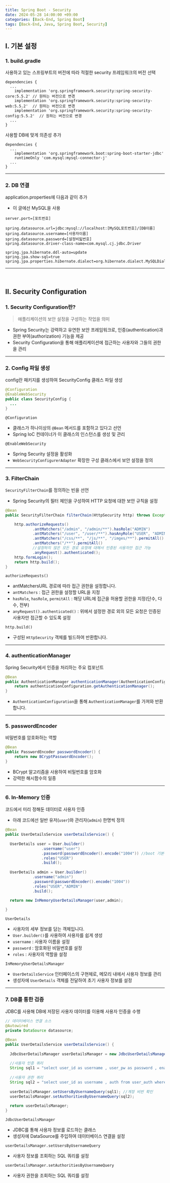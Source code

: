 ```yaml
---
title: Spring Boot - Security
date: 2024-05-28 14:00:00 +09:00
categories: [Back-End, Spring Boot]
tags: [Back-End, Java, Spring Boot, Security]
---
```


## Ⅰ. 기본 설정

### 1. build.gradle

사용하고 있는 스프링부트의 버전에 따라 적절한 security 프레임워크의 버전 선택

```
dependencies {
  ...
	implementation 'org.springframework.security:spring-security-core:5.5.2' // 원하는 버전으로 변경
	implementation 'org.springframework.security:spring-security-web:5.5.2'  // 원하는 버전으로 변경
	implementation 'org.springframework.security:spring-security-config:5.5.2'  // 원하는 버전으로 변경
  ...
}
```

사용할 DB에 맞게 의존성 추가

```
dependencies {
  ...
	implementation 'org.springframework.boot:spring-boot-starter-jdbc'
	runtimeOnly 'com.mysql:mysql-connector-j'
  ...
}
```

---

### 2. DB 연결

application.properties에 다음과 같이 추가
- 이 글에선 MySQL을 사용

```
server.port=[포트번호]

spring.datasource.url=jdbc:mysql://localhost:[MySQL포트번호]/[DB이름]
spring.datasource.username=[사용자이름]
spring.datasource.password=[설정비밃번호]
spring.datasource.driver-class-name=com.mysql.cj.jdbc.Driver

spring.jpa.hibernate.ddl-auto=update
spring.jpa.show-sql=true
spring.jpa.properties.hibernate.dialect=org.hibernate.dialect.MySQLDialect
```

---
<br>

## Ⅱ. Security Configuration

### 1. Security Configuration란?

> 애플리케이션의 보안 설정을 구성하는 작업을 의미

- Spring Security는 강력하고 유연한 보안 프레임워크로, 인증(authentication)과 권한 부여(authorization) 기능을 제공
- Security Configuration을 통해 애플리케이션에 접근하는 사용자와 그들의 권한을 관리

---

### 2. Config 파일 생성

config란 패키지를 생성하여 SecurityConfig 클래스 파일 생성

```java
@Configuration
@EnableWebSecurity
public class SecurityConfig {
  ...
}
```

`@Configuration`
- 클래스가 하나이상의 `@Bean` 메서드를 포함하고 있다고 선언
- Spring IoC 컨테이너가 이 클래스의 인스턴스를 생성 및 관리

`@EnableWebSecurity`
- Spring Security 설정을 활성화
- `WebSecurityConfigurerAdapter` 확장한 구성 클래스에서 보안 설정을 정의

---

### 3. FilterChain

`SecurityFilterChain`를 정의하는 빈을 선언
- Spring Security의 필터 체인을 구성하여 HTTP 요청에 대한 보안 규칙을 설정

```java
@Bean
public SecurityFilterChain filterChain(HttpSecurity http) throws Exception {

    http.authorizeRequests()
            .antMatchers("/admin", "/admin/**").hasRole("ADMIN")
            .antMatchers("/user", "/user/**").hasAnyRole("USER", "ADMIN")
            .antMatchers("/css/**", "/js/**", "/imges/**").permitAll()
            .antMatchers("/**").permitAll()
            //설정하지 않은 모든 경로 요청에 대해서 인증된 사용자만 접근 가능
            .anyRequest().authenticated();
    http.formLogin();
    return http.build();
}
```

`authorizeRequests()`
- antMatchersURL 경로에 따라 접근 권한을 설정합니다.
- `antMatchers` : 접근 권한을 설정할 URL을 지정
- `hasRole`, `hasRole`, `permitAll` : 해당 URL에 접근을 허용할 권한을 지정(단수, 다수, 전부)
- `anyRequest().authenticated()` : 위에서 설정한 경로 외의 모든 요청은 인증된 사용자만 접근할 수 있도록 설정

`http.build()`
- 구성된 `HttpSecurity` 객체를 빌드하여 반환합니다.

---

### 4. authenticationManager

Spring Security에서 인증을 처리하는 주요 컴포넌트

```java
@Bean
public AuthenticationManager authenticationManager(AuthenticationConfiguration authenticationConfiguration) throws Exception {
    return authenticationConfiguration.getAuthenticationManager();
}
```

- `AuthenticationConfiguration`을 통해 `AuthenticationManager`를 가져와 반환합니다.

---

### 5. passwordEncoder 

비밀번호를 암호화하는 역할

```java
@Bean
public PasswordEncoder passwordEncoder() {
    return new BCryptPasswordEncoder();
}
```

- BCrypt 알고리즘을 사용하여 비밀번호를 암호화
- 강력한 해시함수의 일종

---

### 6. In-Memory 인증

코드에서 미리 정해둔 데이터로 사용자 인증
- 아래 코드에선 일반 유저(`user`)와 관리자(`admin`) 한명씩 정의

```java
@Bean
public UserDetailsService userDetailsService() {
  
  UserDetails user = User.builder()
                .username("user")
                .password(passwordEncoder().encode("1004")) //boot 기본적으로 암호화된 비번을 사용 
                .roles("USER")
                .build();
  
  UserDetails admin = User.builder()
            .username("admin")
            .password(passwordEncoder().encode("1004"))
            .roles("USER","ADMIN")
            .build();

  return new InMemoryUserDetailsManager(user,admin);
  
}
```

`UserDetails` 
- 사용자의 세부 정보를 담는 객체입니다.
- `User.builder()`를 사용하여 사용자를 쉽게 생성
- `username` : 사용자 이름을 설정
- `password` : 암호화된 비밀번호를 설정
- `roles` : 사용자의 역할을 설정

`InMemoryUserDetailsManager`
- `UserDetailsService` 인터페이스의 구현체로, 메모리 내에서 사용자 정보를 관리
- 생성자에 `UserDetails` 객체를 전달하여 초기 사용자 정보를 설정

---

### 7. DB를 통한 검증

JDBC를 사용해 DB에 저장된 사용자 데이터를 이용해 사용자 인증을 수행

```java
// 데이터베이스 연결 소스
@Autowired
private DataSource datasource;

@Bean
public UserDetailsService userDetailsService() {
  
  JdbcUserDetailsManager userDetailsManager = new JdbcUserDetailsManager(datasource);
  
  //사용자 인증 쿼리
  String sql1 = "select user_id as username , user_pw as password , enabled from user where user_id=?";
  
  //사용자 권한 쿼리
  String sql2 = "select user_id as username , auth from user_auth where user_id=?";
  
  userDetailsManager.setUsersByUsernameQuery(sql1); //계정 비번 확인
  userDetailsManager.setAuthoritiesByUsernameQuery(sql2);
  
  return userDetailsManager;
}
```

`JdbcUserDetailsManager` 
- JDBC를 통해 사용자 정보를 로드하는 클래스
- 생성자에 DataSource를 주입하여 데이터베이스 연결을 설정

`userDetailsManager.setUsersByUsernameQuery`
- 사용자 정보를 조회하는 SQL 쿼리를 설정

`userDetailsManager.setAuthoritiesByUsernameQuery`
- 사용자 권한을 조회하는 SQL 쿼리를 설정